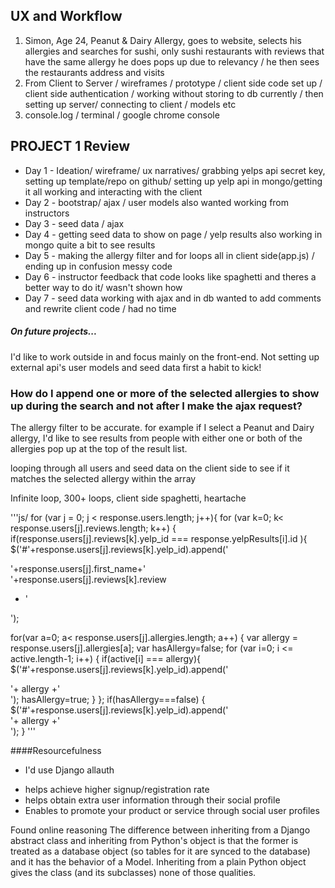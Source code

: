 

## UX and Workflow


1. Simon, Age 24, Peanut & Dairy Allergy, goes to website, selects his allergies and searches for sushi, only sushi restaurants with reviews that have the same allergy he does pops up due to relevancy / he then sees the restaurants address and visits
2. From Client to Server / wireframes / prototype / client side code set up / client side authentication / working without storing to db currently / then setting up server/ connecting to client / models  etc
3. console.log / terminal / google chrome console


## PROJECT 1 Review



* Day 1 - Ideation/ wireframe/ ux narratives/ grabbing yelps api secret key, setting up template/repo on github/
setting up yelp api in mongo/getting it all working and interacting with the client
* Day 2 - bootstrap/ ajax / user models also wanted working from instructors
* Day 3 - seed data / ajax
* Day 4 - getting seed data to show on page / yelp results also working in mongo quite a bit to see results
* Day 5 - making the allergy filter and for loops all in client side(app.js) / ending up in confusion messy code
* Day 6 - instructor feedback that code looks like spaghetti and theres a better way to do it/ wasn't shown how
* Day 7 - seed data working with ajax and in db wanted to add comments and rewrite client code / had no time 


##### On future projects...

 I'd like to work outside in and focus mainly on the front-end. Not setting up external api's user models and seed data first a habit to kick!


### How do I append one or more of the selected allergies to show up during the search and not after I make the ajax request?

The allergy filter to be accurate. for example if I select a Peanut and Dairy allergy, I'd like to see results from people with either one or both of the allergies pop up at the top of the result list.

looping through all users and seed data on the client side to see if it matches the selected allergy within the array

Infinite loop, 300+ loops, client side spaghetti, heartache


'''js/
for (var j = 0; j < response.users.length; j++){
for (var k=0; k< response.users[j].reviews.length; k++) {
if(response.users[j].reviews[k].yelp_id === response.yelpResults[i].id ){
$('#'+response.users[j].reviews[k].yelp_id).append('<div class="captionUser">'+response.users[j].first_name+' </div><div class="reviewStyles">'+response.users[j].reviews[k].review  
+ '</div>');


for(var a=0; a< response.users[j].allergies.length; a++) {
var allergy = response.users[j].allergies[a];
var hasAllergy=false;
 for (var i=0; i <= active.length-1; i++) {
 	if(active[i] === allergy){
 		$('#'+response.users[j].reviews[k].yelp_id).append('<div class="allergy selectedAllergy"> '+ allergy +'</div>');
        hasAllergy=true;
    }
};
if(hasAllergy===false) {
$('#'+response.users[j].reviews[k].yelp_id).append('<div class="allergy"> '+ allergy +'</div>');
}
'''



####Resourcefulness

- I'd use Django allauth 
* helps achieve higher signup/registration rate
* helps obtain extra user information through their social profile
* Enables to promote your product or service through social user profiles

Found online reasoning 
The difference between inheriting from a Django abstract class and inheriting from Python's object is that the former is treated as a database object (so tables for it are synced to the database) and it has the behavior of a Model. Inheriting from a plain Python object gives the class (and its subclasses) none of those qualities.


